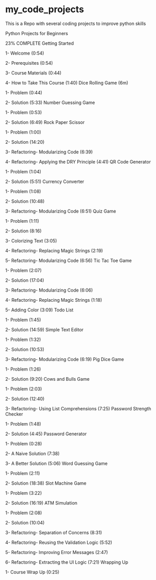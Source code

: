 # my_code_projects
This is a Repo with several coding projects to improve python skills


Python Projects for Beginners

23% COMPLETE
Getting Started
 
 1- Welcome (0:54)
 
 2- Prerequisites (0:54)
 
 3- Course Materials (0:44)
 
 4- How to Take This Course (1:40)
Dice Rolling Game (6m)
 
 1- Problem (0:44)
 
 2- Solution (5:33)
Number Guessing Game
 
 1- Problem (0:53)
 
 2- Solution (6:49)
Rock Paper Scissor
 
 1- Problem (1:00)
 
 2- Solution (14:20)
 
 3- Refactoring- Modularizing Code (6:39)
 
 4- Refactoring- Applying the DRY Principle (4:41)
QR Code Generator
 
 1- Problem (1:04)
 
 2- Solution (5:51)
Currency Converter
 
 1- Problem (1:08)
 
 2- Solution (10:48)
 
 3- Refactoring- Modularizing Code (6:51)
Quiz Game
 
 1- Problem (1:11)
 
 2- Solution (8:16)
 
 3- Colorizing Text (3:05)
 
 4- Refactoring- Replacing Magic Strings (2:19)
 
 5- Refactoring- Modularizing Code (6:56)
Tic Tac Toe Game
 
 1- Problem (2:07)
 
 2- Solution (17:04)
 
 3- Refactoring- Modularizing Code (6:06)
 
 4- Refactoring- Replacing Magic Strings (1:18)
 
 5- Adding Color (3:09)
Todo List
 
 1- Problem (1:45)
 
 2- Solution (14:59)
Simple Text Editor
 
 1- Problem (1:32)
 
 2- Solution (10:53)
 
 3- Refactoring- Modularizing Code (6:19)
Pig Dice Game
 
 1- Problem (1:26)
 
 2- Solution (9:20)
Cows and Bulls Game
 
 1- Problem (2:03)
 
 2- Solution (12:40)
 
 3- Refactoring- Using List Comprehensions (7:25)
Password Strength Checker
 
 1- Problem (1:48)
 
 2- Solution (4:45)
Password Generator
 
 1- Problem (0:28)
 
 2- A Naive Solution (7:38)
 
 3- A Better Solution (5:06)
Word Guessing Game
 
 1- Problem (2:11)
 
 2- Solution (18:38)
Slot Machine Game
 
 1- Problem (3:22)
 
 2- Solution (16:19)
ATM Simulation
 
 1- Problem (2:08)
 
 2- Solution (10:04)
 
 3- Refactoring- Separation of Concerns (8:31)
 
 4- Refactoring- Reusing the Validation Logic (5:52)
 
 5- Refactoring- Improving Error Messages (2:47)
 
 6- Refactoring- Extracting the UI Logic (7:21)
Wrapping Up
 
 1- Course Wrap Up (0:25)
